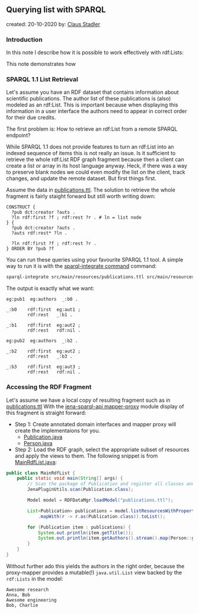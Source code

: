 ## Querying list with SPARQL

created: 20-10-2020
by: [Claus Stadler](http://aksw.org/ClausStadler)

### Introduction
In this note I describe how it is possible to work effectively with rdf:Lists:

This note demonstrates how


### SPARQL 1.1 List Retrieval
Let's assume you have an RDF dataset that contains information about scientific publications.
The author list of these publications is (also) modeled as an rdf:List. This is important because
when displaying this information in a user interface the authors need to appear in correct order
for their due credits.


The first problem is: How to retrieve an rdf:List from a remote SPARQL endpoint?

While SPARQL 1.1 does not provide features to turn an rdf:List into an indexed sequence of items
this is not really an issue.
Is it sufficient to retrieve the whole rdf:List RDF graph fragment because then a client can create
a list or array in its host language anyway. Heck, if there was a way to preserve blank nodes we could
even modify the list on the client, track changes, and update the remote dataset. But first things first.


Assume the data in [publications.ttl](src/main/resources/publications.ttl).
The solution to retrieve the whole fragment is fairly staight forward but still worth writing down:

```
CONSTRUCT {
  ?pub dct:creator ?auts .
  ?ln rdf:first ?f ; rdf:rest ?r . # ln = list node
} {
  ?pub dct:creator ?auts .
  ?auts rdf:rest* ?ln .

  ?ln rdf:first ?f ; rdf:rest ?r .
} ORDER BY ?pub ?f
```

You can run these queries using your favourite SPARQL 1.1 tool. A simple way to run it
is with the  [sparql-integrate command](https://github.com/SmartDataAnalytics/RdfProcessingToolkit) command:
```bash
sparql-integrate src/main/resources/publications.ttl src/main/resources/rdflist.sparql
```

The output is exactly what we want:

```ttl
eg:pub1  eg:authors  _:b0 .

_:b0    rdf:first  eg:aut1 ;
        rdf:rest   _:b1 .

_:b1    rdf:first  eg:aut2 ;
        rdf:rest   rdf:nil .

eg:pub2  eg:authors  _:b2 .

_:b2    rdf:first  eg:aut2 ;
        rdf:rest   _:b3 .

_:b3    rdf:first  eg:aut3 ;
        rdf:rest   rdf:nil .
```


### Accessing the RDF Fragment

Let's assume we have a local copy of resulting fragment such as in [publications.ttl](src/main/resources/publications.ttl)
With the [jena-sparql-api mapper-proxy](https://github.com/SmartDataAnalytics/jena-sparql-api/tree/master/jena-sparql-api-mapper-proxy) module display of this fragment is straight forward:

* Step 1: Create annotated domain interfaces and mapper proxy will create the implementaions for you.
  * [Publication.java](src/main/java/org/aklakan/devblog/rdflist/domain/Publication.java)
  * [Person.java](src/main/java/org/aklakan/devblog/rdflist/domain/Person.java)
* Step 2: Load the RDF graph, select the appropriate subset of resources and apply the views to them. The following snippet is from [MainRdfList.java](src/main/java/org/aklakan/devblog/rdflist/main/MainRdfList.java):
```java
public class MainRdfList {
    public static void main(String[] args) {
        // Scan the package of Publication and register all classes annotated with @ResourceView
        JenaPluginUtils.scan(Publication.class);

        Model model = RDFDataMgr.loadModel("publications.ttl");

        List<Publication> publications = model.listResourcesWithProperty(RDF.type, DCTerms.BibliographicResource)
            .mapWith(r -> r.as(Publication.class)).toList();

        for (Publication item : publications) {
            System.out.println(item.getTitle());
            System.out.println(item.getAuthors().stream().map(Person::getName).collect(Collectors.joining(", ")));
        }
    }
}
```

Without further ado this yields the authors in the right order, because the proxy-mapper provides a
mutable(!) `java.util.List` view backed by the `rdf:Lists` in the model:
```
Awesome research
Anna, Bob
Awesome engineering
Bob, Charlie
```




